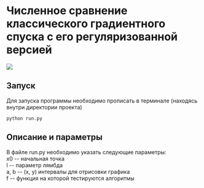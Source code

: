 # Численное сравнение классического градиентного спуска с его регуляризованной версией
![](https://sun9-26.userapi.com/impg/pqSR8_qYA-lmoUyrEXLVE7b-6e4ndwBlxBe_Sg/UnVYAKYIjgk.jpg?size=2312x1220&quality=96&proxy=1&sign=721d955107b3145e45ac15b0c5af78cc&type=album)
## Запуск
Для запуска программы необходимо прописать в терминале (находясь внутри директории проекта)
```
python run.py
```

## Описание и параметры
В файле run.py необходимо указать следующие параметры:  
x0 -- начальная точка  
l -- параметр лямбда  
a, b -- (x, y) интервалы для отрисовки графика  
f -- функция на которой тестируются алгоритмы
